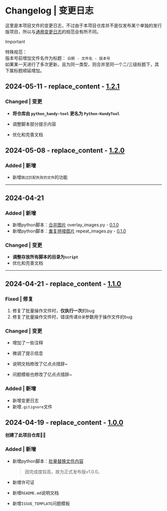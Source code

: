 # Changelog | 变更日志

这里是本项目文件的变更日志，不过由于本项目仓库并不是仅发布某个单独的发行版项目，所以与[通用变更日志](https://common-changelog.org)的规范会有所不同。

> [!IMPORTANT]
> 特殊规范：  
> 版本号前增加文件名作为标题： `日期 - 文件名 - 版本号`  
> 如果某一天进行了多次更新，且为同一类型，则合并至同一个二/三级标题下，其下属标题顺延增加。

## 2024-05-11 - replace_content - [1.2.1](https://github.com/guobao2333/Python-HandyTool/commit/39497da)

### Changed | 变更

* **将仓库由 `python_handy-tool` 更名为 `Python-HandyTool`**

* 调整脚本部分提示内容
* 优化和完善文档

## 2024-05-08 - replace_content - [1.2.0](https://github.com/guobao2333/Python-HandyTool/commit/56cff86)

### Added | 新增

+ 新增`跳过匹配失败的文件`的功能

---
## 2024-04-21
### Added | 新增

+ 新增python脚本：[合并图片](script/ImageEditer/overlay_images.py) overlay_images.py - [0.1.0](https://github.com/guobao2333/Python-HandyTool/commit/b929ef7)
+ 新增python脚本：[重复拼接图片](script/ImageEditer/repeat_images.py) repeat_images.py - [0.1.0](https://github.com/guobao2333/Python-HandyTool/commit/b929ef7)

### Changed | 变更

* **调整存放所有脚本的目录为`script`**
* 优化和完善文档

---
## 2024-04-21 - replace_content - [1.1.0](https://github.com/guobao2333/Python-HandyTool/commit/1e862b8)

### Fixed | 修复

1. 修复了批量操作文件时，**仅执行一次**的bug
2. 修复了批量操作文件时，错误传递`目录`参数用于操作文件的bug

### Changed | 变更

* 增加了一些注释
* 微调了提示信息

* 说明文档修改了亿点点措辞~
* 问题模板也修改了亿点点措辞~

### Added | 新增

* 新增变更日志
* 新增`.gitignore`文件

## 2024-04-19 - replace_content - [1.0.0](https://github.com/guobao2333/Python-HandyTool/commit/c0c63d5)

**创建了此项目仓库**👍🏻

### Added | 新增

+ 新增python脚本：[批量替换文件内容](script/FileEditer/replace_content.py)
  > 因完成度较高，故为正式发布版v1.0.0。

+ 新增许可证
+ 新增`README.md`说明文档
+ 新增`ISSUE_TEMPLATE`问题模板
